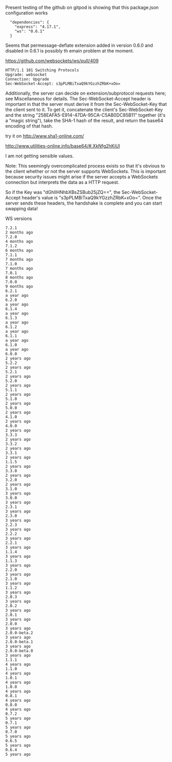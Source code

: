 Present testing of the github on gitpod is showing that this package.json configuration works

```
  "dependencies": {
    "express": "4.17.1",
    "ws": "0.6.1"
  }

```

Seems that permessage-deflate extension added in version 0.6.0 and disabled in 0.6.1 is possibly th emain problem at the moment.

https://github.com/websockets/ws/pull/409
















```
HTTP/1.1 101 Switching Protocols
Upgrade: websocket
Connection: Upgrade
Sec-WebSocket-Accept: s3pPLMBiTxaQ9kYGzzhZRbK+xOo=

```


Additionally, the server can decide on extension/subprotocol requests here; see Miscellaneous for details. The Sec-WebSocket-Accept header is important in that the server must derive it from the Sec-WebSocket-Key that the client sent to it. To get it, concatenate the client's Sec-WebSocket-Key and the string "258EAFA5-E914-47DA-95CA-C5AB0DC85B11" together (it's a "magic string"), take the SHA-1 hash of the result, and return the base64 encoding of that hash.


try it on http://www.sha1-online.com/

http://www.utilities-online.info/base64/#.XkNfg2hKiUl


I am not getting sensible values.

Note: This seemingly overcomplicated process exists so that it's obvious to the client whether or not the server supports WebSockets. This is important because security issues might arise if the server accepts a WebSockets connection but interprets the data as a HTTP request.

So if the Key was "dGhlIHNhbXBsZSBub25jZQ==", the Sec-WebSocket-Accept header's value is "s3pPLMBiTxaQ9kYGzzhZRbK+xOo=". Once the server sends these headers, the handshake is complete and you can start swapping data!




WS versions


```
7.2.1
2 months ago
7.2.0
4 months ago
7.1.2
6 months ago
7.1.1
7 months ago
7.1.0
7 months ago
7.0.1
8 months ago
7.0.0
9 months ago
6.2.1
a year ago
6.2.0
a year ago
6.1.4
a year ago
6.1.3
a year ago
6.1.2
a year ago
6.1.1
a year ago
6.1.0
a year ago
6.0.0
2 years ago
5.2.2
2 years ago
5.2.1
2 years ago
5.2.0
2 years ago
5.1.1
2 years ago
5.1.0
2 years ago
5.0.0
2 years ago
4.1.0
2 years ago
4.0.0
2 years ago
3.3.3
2 years ago
3.3.2
2 years ago
3.3.1
2 years ago
1.1.5
2 years ago
3.3.0
2 years ago
3.2.0
2 years ago
3.1.0
3 years ago
3.0.0
3 years ago
2.3.1
3 years ago
2.3.0
3 years ago
2.2.3
3 years ago
2.2.2
3 years ago
2.2.1
3 years ago
1.1.4
3 years ago
1.1.3
3 years ago
2.2.0
3 years ago
2.1.0
3 years ago
1.1.2
3 years ago
2.0.3
3 years ago
2.0.2
3 years ago
2.0.1
3 years ago
2.0.0
3 years ago
2.0.0-beta.2
3 years ago
2.0.0-beta.1
3 years ago
2.0.0-beta.0
3 years ago
1.1.1
4 years ago
1.1.0
4 years ago
1.0.1
4 years ago
1.0.0
4 years ago
0.8.1
4 years ago
0.8.0
4 years ago
0.7.2
5 years ago
0.7.1
5 years ago
0.7.0
5 years ago
0.6.5
5 years ago
0.6.4
5 years ago

```
